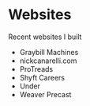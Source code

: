 # Websites
Recent websites I built
- Graybill Machines
- nickcanarelli.com
- ProTreads
- Shyft Careers
- Under
- Weaver Precast
